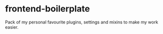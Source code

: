 # frontend-boilerplate
Pack of my personal favourite plugins, settings and mixins to make my work easier.
